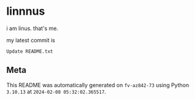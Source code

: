 # linnnus

i am linus. that's me.

my latest commit is

```
Update README.txt
```

## Meta

This README was automatically generated on `fv-az842-73` using Python
`3.10.13` at `2024-02-08 05:32:02.365517`.

